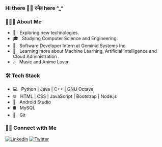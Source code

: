 ### Hi there 👋🏻 स्नेह here ^_^


<h3> 👨🏻‍💻 About Me </h3>

- 🤖 &nbsp; Exploring new technologies.
- 🎓 &nbsp; Studying Computer Science and Engineering.
- 💼 &nbsp; Software Developer Intern at Geminid Systems Inc.
- 🌱 &nbsp; Learning more about Machine Learning, Artificial Intelligence and Cloud Administration .
- 🎶 &nbsp; Music and Anime Lover.

<h3>🛠 Tech Stack</h3>

- 💻 &nbsp; Python | Java | C++ | GNU Octave
- 🌐 &nbsp; HTML | CSS | JavaScript | Bootstrap | Node.js
- 📱 &nbsp; Android Studio
- 🛢 &nbsp; MySQL
- 🔧 &nbsp; Git 

<h3> 🤝🏻 Connect with Me </h3>

[![Linkedin](https://img.shields.io/badge/LinkedIn-blue.svg?style=for-the-badge&logo=linkedin)](https://www.linkedin.com/in/snehsumant)
[![Twitter](https://img.shields.io/badge/twitter-blue.svg?style=for-the-badge&logo=twitter)](https://twitter.com/snehsumant)

